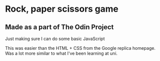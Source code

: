 # Rock, paper scissors game
## Made as a part of The Odin Project
Just making sure I can do some basic JavaScript

This was easier than the HTML + CSS from the Google replica homepage. Was a lot more similar to what I've been learning at uni.
